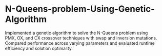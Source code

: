 # N-Queens-problem-Using-Genetic-Algorithm
Implemented a genetic algorithm to solve the N-Queens problem using PMX, OX, and CX crossover techniques with swap and inversion mutations. Compared performance across varying parameters and evaluated runtime efficiency and solution optimality.
